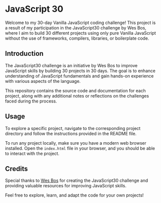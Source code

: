# JavaScript 30
Welcome to my 30-day Vanilla JavaScript coding challenge! This project is a result of my participation in the JavaScript30 challenge by Wes Bos, where I aim to build 30 different projects using only pure Vanilla JavaScript without the use of frameworks, compilers, libraries, or boilerplate code.


## Introduction
The JavaScript30 challenge is an initiative by Wes Bos to improve JavaScript skills by building 30 projects in 30 days. The goal is to enhance understanding of JavaScript fundamentals and gain hands-on experience with various aspects of the language.

This repository contains the source code and documentation for each project, along with any additional notes or reflections on the challenges faced during the process.


## Usage

To explore a specific project, navigate to the corresponding project directory and follow the instructions provided in the README file.

To run any project locally, make sure you have a modern web browser installed. Open the `index.html` file in your browser, and you should be able to interact with the project.

## Credits

Special thanks to [Wes Bos](https://wesbos.com/) for creating the JavaScript30 challenge and providing valuable resources for improving JavaScript skills.

Feel free to explore, learn, and adapt the code for your own projects!
